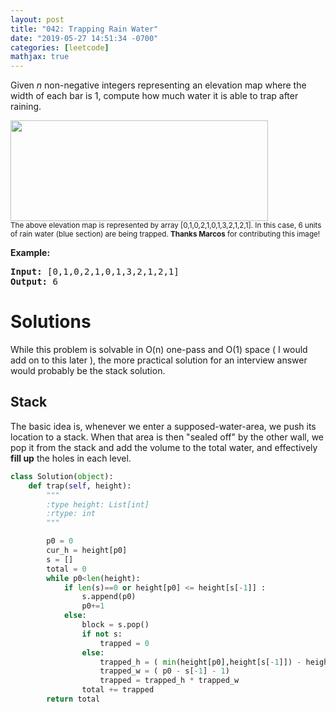 ```yaml
---
layout: post
title: "042: Trapping Rain Water"
date: "2019-05-27 14:51:34 -0700"
categories: [leetcode]
mathjax: true
---
```


<p>Given <em>n</em> non-negative integers representing an elevation map where the width of each bar is 1, compute how much water it is able to trap after raining.</p>

<p><img src="https://assets.leetcode.com/uploads/2018/10/22/rainwatertrap.png" style="width: 412px; height: 161px;" /><br />
<small>The above elevation map is represented by array [0,1,0,2,1,0,1,3,2,1,2,1]. In this case, 6 units of rain water (blue section) are being trapped. <strong>Thanks Marcos</strong> for contributing this image!</small></p>

<p><strong>Example:</strong></p>

<pre>
<strong>Input:</strong> [0,1,0,2,1,0,1,3,2,1,2,1]
<strong>Output:</strong> 6</pre>

# Solutions

While this problem is solvable in O(n) one-pass and O(1) space ( I would add on to this later ), the more practical solution for an interview answer would probably be the stack solution.

## Stack

The basic idea is, whenever we enter a supposed-water-area, we push its location to a stack.  When that area is then "sealed off" by the other wall, we pop it from the stack and add the volume to the total water, and effectively **fill up** the holes in each level.

```python
class Solution(object):
    def trap(self, height):
        """
        :type height: List[int]
        :rtype: int
        """

        p0 = 0
        cur_h = height[p0]
        s = []
        total = 0
        while p0<len(height):
            if len(s)==0 or height[p0] <= height[s[-1]] :
                s.append(p0)
                p0+=1
            else:
                block = s.pop()
                if not s:
                    trapped = 0
                else:
                    trapped_h = ( min(height[p0],height[s[-1]]) - height[block] )
                    trapped_w = ( p0 - s[-1] - 1)
                    trapped = trapped_h * trapped_w
                total += trapped
        return total
```


